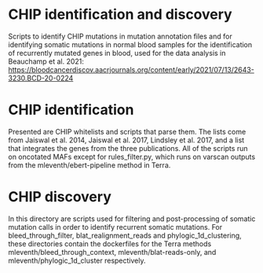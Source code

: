 # CHIP identification and discovery
Scripts to identify CHIP mutations in mutation annotation files and for identifying somatic mutations in normal blood samples for the identification of recurrently mutated genes in blood, used for the data analysis in Beauchamp et al. 2021: https://bloodcancerdiscov.aacrjournals.org/content/early/2021/07/13/2643-3230.BCD-20-0224

# CHIP identification

Presented are CHIP whitelists and scripts that parse them. The lists come from Jaiswal et al. 2014, Jaiswal et al. 2017, Lindsley et al. 2017, and a list that integrates the genes from the three publications. All of the scripts run on oncotated MAFs except for rules_filter.py, which runs on varscan outputs from the mleventh/ebert-pipeline method in Terra.

# CHIP discovery

In this directory are scripts used for filtering and post-processing of somatic mutation calls in order to identify recurrent somatic mutations. For bleed_through_filter, blat_realignment_reads and phylogic_1d_clustering, these directories contain the dockerfiles for the Terra methods mleventh/bleed_through_context, mleventh/blat-reads-only, and mleventh/phylogic_1d_cluster respectively. 

